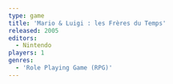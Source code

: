 ```yaml
---
type: game
title: 'Mario & Luigi : les Frères du Temps'
released: 2005
editors: 
  - Nintendo
players: 1
genres:
  - 'Role Playing Game (RPG)'
---
```

